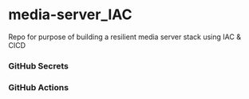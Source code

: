 # media-server_IAC

Repo for purpose of building a resilient media server stack using IAC & CICD

### GitHub Secrets

### GitHub Actions
